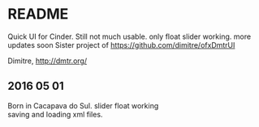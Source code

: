 # README

Quick UI for Cinder. 
Still not much usable. only float slider working.
more updates soon
Sister project of https://github.com/dimitre/ofxDmtrUI

Dimitre, http://dmtr.org/

## 2016 05 01
Born in Cacapava do Sul. slider float working  
saving and loading xml files.  

